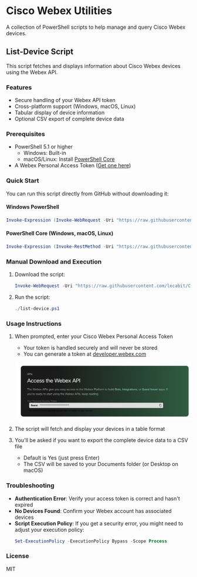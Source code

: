 # Cisco Webex Utilities

A collection of PowerShell scripts to help manage and query Cisco Webex devices.

## List-Device Script

This script fetches and displays information about Cisco Webex devices using the Webex API.

### Features

- Secure handling of your Webex API token
- Cross-platform support (Windows, macOS, Linux)
- Tabular display of device information
- Optional CSV export of complete device data

### Prerequisites

- PowerShell 5.1 or higher
  - Windows: Built-in
  - macOS/Linux: Install [PowerShell Core](https://github.com/PowerShell/PowerShell#get-powershell)
- A Webex Personal Access Token ([Get one here](https://developer.webex.com/docs/api/getting-started))

### Quick Start

You can run this script directly from GitHub without downloading it:

#### Windows PowerShell
```powershell
Invoke-Expression (Invoke-WebRequest -Uri "https://raw.githubusercontent.com/lecabit/Cisco-Webex-ControlHub-API-Powershell/main/list-device.ps1" -UseBasicParsing).Content
```

#### PowerShell Core (Windows, macOS, Linux)
```powershell
Invoke-Expression (Invoke-RestMethod -Uri "https://raw.githubusercontent.com/lecabit/Cisco-Webex-ControlHub-API-Powershell/main/list-device.ps1")
```

### Manual Download and Execution

1. Download the script:
   ```powershell
   Invoke-WebRequest -Uri "https://raw.githubusercontent.com/lecabit/Cisco-Webex-ControlHub-API-Powershell/main/list-device.ps1" -OutFile "list-device.ps1"
   ```

2. Run the script:
   ```powershell
   ./list-device.ps1
   ```

### Usage Instructions

1. When prompted, enter your Cisco Webex Personal Access Token
   - Your token is handled securely and will never be stored
   - You can generate a token at [developer.webex.com](https://developer.webex.com/docs/api/getting-started)
   
   ![Getting a Webex API Token](docs/Access_the_Webex_API.png)
   

2. The script will fetch and display your devices in a table format

3. You'll be asked if you want to export the complete device data to a CSV file
   - Default is Yes (just press Enter)
   - The CSV will be saved to your Documents folder (or Desktop on macOS)

### Troubleshooting

- **Authentication Error**: Verify your access token is correct and hasn't expired
- **No Devices Found**: Confirm your Webex account has associated devices
- **Script Execution Policy**: If you get a security error, you might need to adjust your execution policy:
  ```powershell
  Set-ExecutionPolicy -ExecutionPolicy Bypass -Scope Process
  ```

### License

MIT
